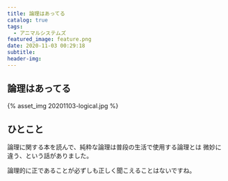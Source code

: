 ```yaml
---
title: 論理はあってる
catalog: true
tags:
  - アニマルシステムズ
featured_image: feature.png
date: 2020-11-03 00:29:18
subtitle:
header-img:
---
```



## 論理はあってる

{% asset_img 20201103-logical.jpg %}


## ひとこと
論理に関する本を読んで、純粋な論理は普段の生活で使用する論理とは
微妙に違う、という話がありました。

論理的に正であることが必ずしも正しく聞こえることはないですね。
